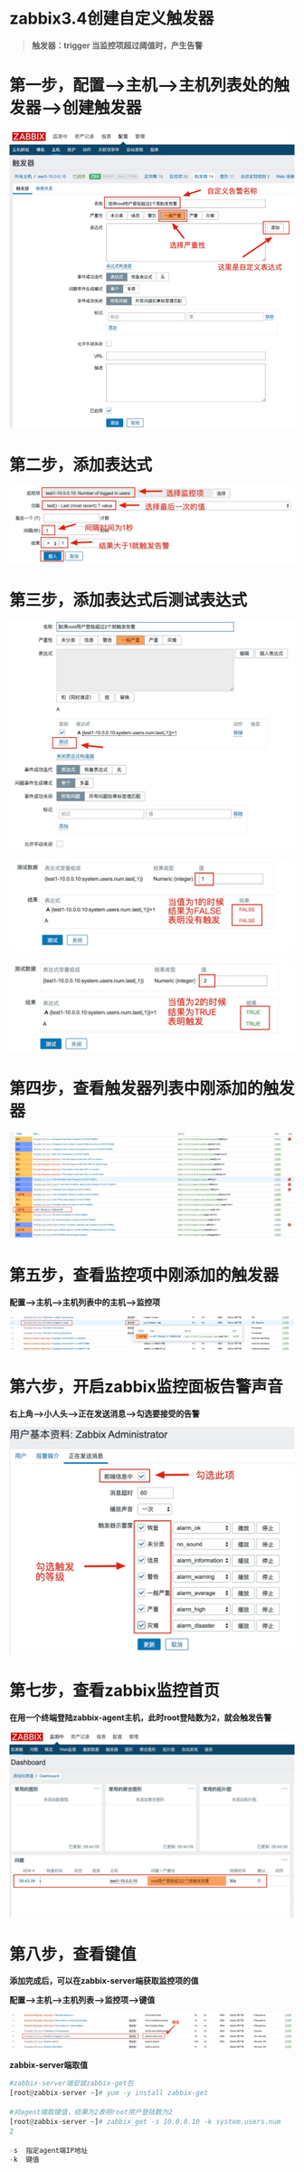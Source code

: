 # zabbix3.4创建自定义触发器

> **触发器：trigger	当监控项超过阈值时，产生告警**



# 第一步，配置-->主机-->主机列表处的触发器-->创建触发器

![Xnip2020-01-14_08-14-47](4.zabbix3.4创建自定义触发器.assets/Xnip2020-01-14_08-14-47.jpg)



# 第二步，添加表达式

![Xnip2020-01-14_08-19-20](4.zabbix3.4创建自定义触发器.assets/Xnip2020-01-14_08-19-20.jpg)



# 第三步，添加表达式后测试表达式

![Xnip2020-01-14_08-22-36](4.zabbix3.4创建自定义触发器.assets/Xnip2020-01-14_08-22-36.jpg)

![Xnip2020-01-14_08-24-14](4.zabbix3.4创建自定义触发器.assets/Xnip2020-01-14_08-24-14.jpg)



![Xnip2020-01-14_08-25-17](4.zabbix3.4创建自定义触发器.assets/Xnip2020-01-14_08-25-17.jpg)



# 第四步，查看触发器列表中刚添加的触发器

![Xnip2020-01-14_08-33-01](4.zabbix3.4创建自定义触发器.assets/Xnip2020-01-14_08-33-01.jpg)



# 第五步，查看监控项中刚添加的触发器

**配置-->主机-->主机列表中的主机-->监控项**

![Xnip2020-01-14_08-35-01](4.zabbix3.4创建自定义触发器.assets/Xnip2020-01-14_08-35-01.jpg)





# 第六步，开启zabbix监控面板告警声音

**右上角-->小人头-->正在发送消息-->勾选要接受的告警**

![Xnip2020-01-14_08-39-33](4.zabbix3.4创建自定义触发器.assets/Xnip2020-01-14_08-39-33.jpg)



# 第七步，查看zabbix监控首页

**在用一个终端登陆zabbix-agent主机，此时root登陆数为2，就会触发告警**

![Xnip2020-01-14_08-44-38](4.zabbix3.4创建自定义触发器.assets/Xnip2020-01-14_08-44-38.jpg)



# 第八步，查看键值

**添加完成后，可以在zabbix-server端获取监控项的值**

**配置-->主机-->主机列表-->监控项-->键值**

![Xnip2020-01-14_09-01-30](4.zabbix3.4创建自定义触发器.assets/Xnip2020-01-14_09-01-30.jpg)



**zabbix-server端取值**

```python
#zabbix-server端安装zabbix-get包
[root@zabbix-server ~]# yum -y install zabbix-get

#对agent端取键值，结果为2表明root用户登陆数为2
[root@zabbix-server ~]# zabbix_get -s 10.0.0.10 -k system.users.num
2

-s	指定agent端IP地址
-k	键值
```

